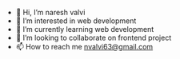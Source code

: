 - 👋 Hi, I’m naresh valvi
- 👀 I’m interested in web development
- 🌱 I’m currently learning web development
- 💞️ I’m looking to collaborate on frontend project
- 📫 How to reach me nvalvi63@gmail.com

<!---
naresh63/naresh63 is a ✨ special ✨ repository because its `README.md` (this file) appears on your GitHub profile.
You can click the Preview link to take a look at your changes.
--->
